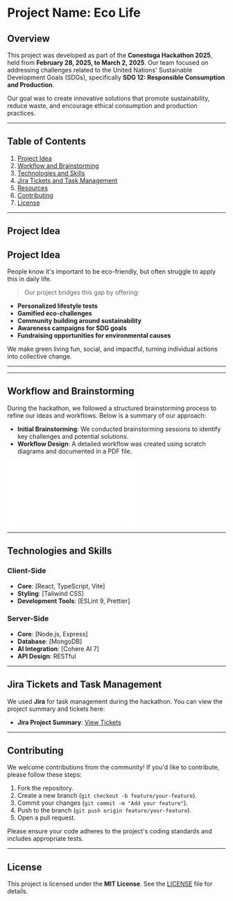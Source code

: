 # Project Name: Eco Life

## Overview

This project was developed as part of the **Conestoga Hackathon 2025**, held from **February 28, 2025, to March 2, 2025**. Our team focused on addressing challenges related to the United Nations' Sustainable Development Goals (SDGs), specifically **SDG 12: Responsible Consumption and Production**.

Our goal was to create innovative solutions that promote sustainability, reduce waste, and encourage ethical consumption and production practices.

---

## Table of Contents

1. [Project Idea](#project-idea)
2. [Workflow and Brainstorming](#workflow-and-brainstorming)
3. [Technologies and Skills](#technologies-and-skills)
4. [Jira Tickets and Task Management](#jira-tickets-and-task-management)
5. [Resources](#resources)
6. [Contributing](#contributing)
7. [License](#license)

---

## Project Idea

## Project Idea

People know it's important to be eco-friendly, but often struggle to apply this in daily life.

> Our project bridges this gap by offering:

- **Personalized lifestyle tests**
- **Gamified eco-challenges**
- **Community building around sustainability**
- **Awareness campaigns for SDG goals**
- **Fundraising opportunities for environmental causes**

We make green living fun, social, and impactful, turning individual actions into collective change.

---

---

## Workflow and Brainstorming

During the hackathon, we followed a structured brainstorming process to refine our ideas and workflows. Below is a summary of our approach:

- **Initial Brainstorming**: We conducted brainstorming sessions to identify key challenges and potential solutions.
- **Workflow Design**: A detailed workflow was created using scratch diagrams and documented in a PDF file.

![Brainstorming Workflow](brainStorming.pdf)

---

## Technologies and Skills

### Client-Side

- **Core**: [React, TypeScript, Vite]
- **Styling**: [Tailwind CSS]
- **Development Tools**: [ESLint 9, Prettier]

### Server-Side

- **Core**: [Node.js, Express]
- **Database**: [MongoDB]
- **AI Integration**: [Cohere AI 7]
- **API Design**: RESTful

---

## Jira Tickets and Task Management

We used **Jira** for task management during the hackathon. You can view the project summary and tickets here:

- **Jira Project Summary**: [View Tickets](https://issia.atlassian.net/jira/software/projects/TFP/summary)

---

## Contributing

We welcome contributions from the community! If you'd like to contribute, please follow these steps:

1. Fork the repository.
2. Create a new branch (`git checkout -b feature/your-feature`).
3. Commit your changes (`git commit -m "Add your feature"`).
4. Push to the branch (`git push origin feature/your-feature`).
5. Open a pull request.

Please ensure your code adheres to the project's coding standards and includes appropriate tests.

---

## License

This project is licensed under the **MIT License**. See the [LICENSE](LICENSE) file for details.
